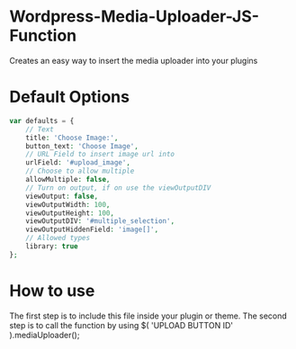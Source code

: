 Wordpress-Media-Uploader-JS-Function
====================================

Creates an easy way to insert the media uploader into your plugins

Default Options
===============
```php
var defaults = {
	// Text
	title: 'Choose Image:',
	button_text: 'Choose Image',
	// URL Field to insert image url into
	urlField: '#upload_image',
	// Choose to allow multiple
	allowMultiple: false,
	// Turn on output, if on use the viewOutputDIV
	viewOutput: false,
	viewOutputWidth: 100,
	viewOutputHeight: 100,
	viewOutputDIV: '#multiple_selection',
	viewOutputHiddenField: 'image[]',
	// Allowed types
	library: true
};
```
		
How to use
==========
The first step is to include this file inside your plugin or theme.
The second step is to call the function by using
$( 'UPLOAD BUTTON ID' ).mediaUploader();


